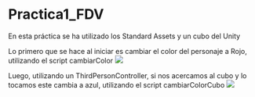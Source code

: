# Practica1_FDV

En esta práctica se ha utilizado los Standard Assets y un cubo del Unity

Lo primero que se hace al iniciar es cambiar el color del personaje a Rojo, utilizando el script cambiarColor
![](Captura1)

Luego, utilizando un ThirdPersonController, si nos acercamos al cubo y lo tocamos este cambia a azul, utilizando el script cambiarColorCubo
![](Captura2)
